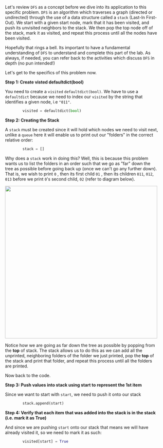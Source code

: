 <!---title{print_ordered_file_structure() Function Part 1 Explained}--->

<!--badges={Python:18,Algorithms:18}-->

<!--concepts={directedGraphs, introToGraphs, useOfGraphs, Depth First Search (DFS), Stack Manipulation}-->

Let's review `DFS` as a concept before we dive into its application to this specific problem. `DFS` is an algorithm which traverses a graph (directed or undirected) through the use of a data structure called a `stack` (Last-In First-Out). We start with a given start node, mark that it has been visited, and push its unvisited neighbors to the stack. We then pop the top node off of the stack, mark it as visited, and repeat this process until all the nodes have been visited. 

Hopefully that rings a bell. Its important to have a fundamental understanding of `DFS` to understand and complete this part of the lab. As always, if needed, you can refer back to the activities which discuss `DFS` in depth (no pun intended!)

Let's get to the specifics of this problem now.

**Step 1: Create visted defaultdict(bool)**

You need to create a `visited`  `defaultdict(bool)`. We have to use a `defaultdict` because we need to index our `visited` by the string that identifies a given node, i.e `"011"`. 

```python
        visited = defaultdict(bool)
```

**Step 2: Creating the Stack**

A `stack` must be created since it will hold which nodes we need to visit next, unlike a `queue` here it will enable us to print out our "folders" in the correct relative order:

```python
		stack = []
```

Why does a `stack` work in doing this? Well, this is because this problem wants us to list the folders in an order such that we go as "far" down the tree as possible before going back up (once we can't go any further down). That is, we wish to print `0` , then its first child `01` , then its children `011`, `012`, `013` before we print `0`'s second child, `02` (refer to diagram below). 

<img src = "https://i.imgur.com/QLKG9H1.jpg" width = "500px"/>

Notice how we are going as far down the tree as possible by popping from the **top** of stack. The stack allows us to do this as we can add all the unprinted, neighboring folders of the folder we just printed, pop the **top** of the stack and print that folder, and repeat this process until all the folders are printed.

Now back to the code.    

**Step 3: Push values into stack using start to represent the 1st item**

Since we want to start with `start`, we need to push it onto our stack

```python
		stack.append(start)
```

**Step 4: Verify that each item that was added into the stack is in the stack (i.e. mark it as True)**

And since we are pushing `start` onto our stack that means we will have already visited it, so we need to mark it as such:

```python
		visited[start] = True
```

